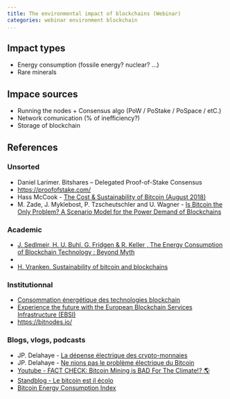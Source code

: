 ```yaml
---
title: The environmental impact of blockchains (Webinar)
categories: webinar environment blockchain
...
```


## Impact types

* Energy consumption (fossile energy? nuclear? ...)
* Rare minerals

## Impace sources

* Running the nodes + Consensus algo (PoW / PoStake / PoSpace / etC.)
* Network comunication (% of inefficiency?)
* Storage of blockchain

## References

### Unsorted

* Daniel Larimer. Bitshares – Delegated Proof-of-Stake Consensus
* https://proofofstake.com/
* Hass McCook - [The Cost & Sustainability of Bitcoin (August 2018)](https://hassmccook.medium.com/the-economic-environmental-cost-of-bitcoin-part-i-ac162067721d)
* M. Zade, J. Myklebost, P. Tzscheutschler and U. Wagner - [Is Bitcoin the Only Problem? A Scenario Model for the Power Demand of Blockchains](https://www.frontiersin.org/articles/10.3389/fenrg.2019.00021/full)

### Academic

* [J. Sedlmeir, H. U. Buhl, G. Fridgen & R. Keller , The Energy Consumption of Blockchain Technology \: Beyond Myth](https://link.springer.com/article/10.1007/s12599-020-00656-x)
* [](https://www.sciencedirect.com/science/article/abs/pii/S1364032120308819)
* [H. Vranken, Sustainability of bitcoin and blockchains](https://www.sciencedirect.com/science/article/abs/pii/S1877343517300015)

### Institutionnal

* [Consommation énergétique des technologies blockchain](https://ecoinfo.cnrs.fr/2020/02/11/consommation-energetique-des-technologies-blockchain/)
* [Experience the future with the European Blockchain Services Infrastructure (EBSI)](https://ec.europa.eu/cefdigital/wiki/display/CEFDIGITAL/ebsi)
* https://bitnodes.io/

### Blogs, vlogs, podcasts

* JP. Delahaye - [La dépense électrique des crypto-monnaies](https://bitcoin.fr/la-depense-electrique-des-crypto-monnaies/)
* JP. Delahaye - [Ne nions pas le problème électrique du Bitcoin](https://bitcoin.fr/ne-nions-pas-le-probleme-electrique-du-bitcoin/)
* [Youtube - FACT CHECK: Bitcoin Mining is BAD For The Climate!? 🌎](https://www.youtube.com/watch?v=DidAwxWaDKI)
* [Standblog - Le bitcoin est il écolo](https://standblog.org/blog/post/2021/04/26/Le-Bitcoin-est-il-ecolo)
* [Bitcoin Energy Consumption Index](https://digiconomist.net/bitcoin-energy-consumption)
